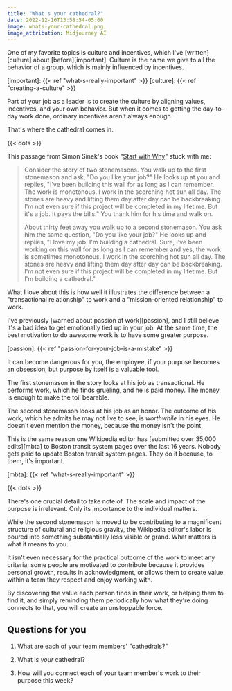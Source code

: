 ```yaml
---
title: "What's your cathedral?"
date: 2022-12-16T13:58:54-05:00
image: whats-your-cathedral.png
image_attribution: Midjourney AI
---
```


One of my favorite topics is culture and incentives, which I've
[written][culture] about [before][important]. Culture is the name we give to all
the behavior of a group, which is mainly influenced by incentives.

[important]: {{< ref "what-s-really-important" >}}
[culture]: {{< ref "creating-a-culture" >}}

Part of your job as a leader is to create the culture by aligning values,
incentives, and your own behavior. But when it comes to getting the day-to-day
work done, ordinary incentives aren't always enough.

That's where the cathedral comes in.

<!--more-->

{{< dots >}}

This passage from Simon Sinek's book "[Start with Why][ss]" stuck with me:

[ss]: https://amzn.to/3uYq17W

> Consider the story of two stonemasons.  You walk up to the first stonemason
> and ask, "Do you like your job?"  He looks up at you and replies, "I've been
> building this wall for as long as I can remember.  The work is monotonous.  I
> work in the scorching hot sun all day.  The stones are heavy and lifting them
> day after day can be backbreaking.  I'm not even sure if this project will be
> completed in my lifetime.  But it's a job.  It pays the bills." You thank him
> for his time and walk on.
>
> About thirty feet away you walk up to a second stonemason.  You ask him the
> same question, "Do you like your job?"  He looks up and replies, "I love my
> job.  I'm building a cathedral.  Sure, I’ve been working on this wall for as
> long as I can remember and yes, the work is sometimes monotonous.  I work in
> the scorching hot sun all day.  The stones are heavy and lifting them day
> after day can be backbreaking.  I'm not even sure if this project will be
> completed in my lifetime.  But I'm building a cathedral."

What I love about this is how well it illustrates the difference between a
"transactional relationship" to work and a "mission-oriented relationship" to
work.

I've previously [warned about passion at work][passion], and I still believe
it's a bad idea to get emotionally tied up in your job. At the same time, the
best motivation to do awesome work is to have some greater purpose.

[passion]: {{< ref "passion-for-your-job-is-a-mistake" >}}

It can become dangerous for you, the employee, if your purpose becomes an
obsession, but purpose by itself is a valuable tool.

The first stonemason in the story looks at his job as transactional. He performs
work, which he finds grueling, and he is paid money. The money is enough to make
the toil bearable.

The second stonemason looks at his job as an honor. The outcome of his work,
which he admits he may not live to see, is *worthwhile* in his eyes. He doesn't
even mention the money, because the money isn't the point.

This is the same reason one Wikipedia editor has [submitted over 35,000 edits][mbta]
to Boston transit system pages over the last 16 years. Nobody gets paid to
update Boston transit system pages. They do it because, to them, it's important.

[mbta]: {{< ref "what-s-really-important" >}}

{{< dots >}}

There's one crucial detail to take note of. The scale and impact of the purpose
is irrelevant. Only its importance to the individual matters.

While the second stonemason is moved to be contributing to a magnificent
structure of cultural and religious gravity, the Wikipedia editor's labor is
poured into something substantially less visible or grand. What matters is what
it means to you.

It isn't even necessary for the practical outcome of the work to meet any
criteria; some people are motivated to contribute because it provides personal
growth, results in acknowledgment, or allows them to create value within a team
they respect and enjoy working with.

By discovering the value each person finds in their work, or helping them to
find it, and simply reminding them periodically how what they're doing connects
to that, you will create an unstoppable force.

## Questions for you

1. What are each of your team members' "cathedrals?"

2. What is *your* cathedral?

3. How will you connect each of your team member's work to their purpose this
   week?
